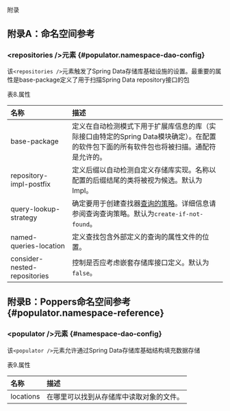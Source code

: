 #
附录

## 附录A：命名空间参考

### **&lt;repositories /&gt;元素** {#populator.namespace-dao-config}

该`<repositories />`元素触发了Spring Data存储库基础设施的设置。最重要的属性是base-package定义了用于扫描Spring Data repository接口的包

表8.属性

| **名称** | **描述** |
| :--- | :--- |
| base-package | 定义在自动检测模式下用于扩展库信息的库（实际接口由特定的Spring Data模块确定）。在配置的软件包下面的所有软件包也将被扫描。通配符是允许的。 |
| repository-impl-postfix | 定义后缀以自动检测自定义存储库实现。名称以配置的后缀结尾的类将被视为候选。默认为Impl。 |
| query-lookup-strategy | 确定要用于创建查找器[查询的策略](https://docs.spring.io/spring-data/jpa/docs/current/reference/html/#repositories.query-methods.query-lookup-strategies)。详细信息请参阅查询查询策略。默认为`create-if-not-found`。 |
| named-queries-location | 定义查找包含外部定义的查询的属性文件的位置。 |
| consider-nested-repositories | 控制是否应考虑嵌套存储库接口定义。默认为`false`。 |

## 附录B：Poppers命名空间参考 {#populator.namespace-reference}

### &lt;populator /&gt;元素 {#namespace-dao-config}

该`<populator />`元素允许通过Spring Data存储库基础结构填充数据存储

表9.属性

| **名称** | **描述** |
| :--- | :--- |
| locations | 在哪里可以找到从存储库中读取对象的文件。 |


